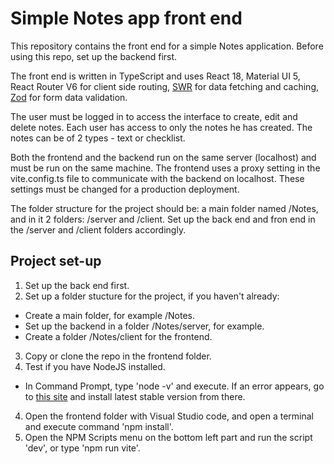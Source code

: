 # Simple Notes app front end

This repository contains the front end for a simple Notes application.
Before using this repo, set up the backend first.

The front end is written in TypeScript and uses React 18, Material UI 5, React Router V6 for client side routing, [SWR](https://swr.vercel.app/) for data fetching and caching, [Zod](https://zod.dev/) for form data validation.

The user must be logged in to access the interface to create, edit and delete notes. Each user has access to only the notes he has created.
The notes can be of 2 types - text or checklist.

Both the frontend and the backend run on the same server (localhost) and must be run on the same machine.
The frontend uses a proxy setting in the vite.config.ts file to communicate with the backend on localhost.
These settings must be changed for a production deployment.

The folder structure for the project should be: a main folder named /Notes, and in it 2 folders: /server and /client.
Set up the back end and fron end in the /server and /client folders accordingly.

## Project set-up

1. Set up the back end first.
2. Set up a folder stucture for the project, if you haven't already:
  - Create a main folder, for example /Notes.
  - Set up the backend in a folder /Notes/server, for example.
  - Create a folder /Notes/client for the frontend.
3. Copy or clone the repo in the frontend folder.
3. Test if you have NodeJS installed.
  - In Command Prompt, type 'node -v' and execute. If an error appears, go to [this site](https://nodejs.org/) and install latest stable version from there.
4. Open the frontend folder with Visual Studio code, and open a terminal and execute command 'npm install'.
5. Open the NPM Scripts menu on the bottom left part and run the script 'dev', or type 'npm run vite'.
